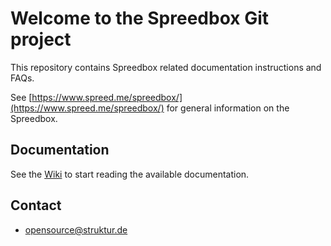 # Welcome to the Spreedbox Git project

This repository contains Spreedbox related documentation instructions and FAQs.

See [https://www.spreed.me/spreedbox/](https://www.spreed.me/spreedbox/) for general information on the Spreedbox.

## Documentation

See the [Wiki](https://github.com/spreedbox/spreedbox/wiki) to start reading the available documentation.
 
## Contact

- <opensource@struktur.de>


